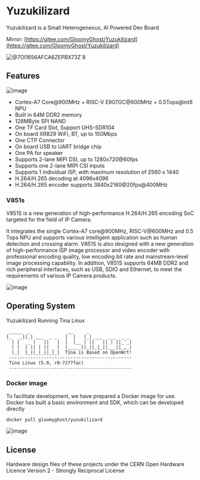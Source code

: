 # Yuzukilizard
Yuzukilizard is a Small Heterogeneous, AI Powered Dev Board

Mirror: [https://gitee.com/GloomyGhost/Yuzukilizard](https://gitee.com/GloomyGhost/Yuzukilizard)

![@7OI1656AFCA6ZEPBX73Z`8](https://user-images.githubusercontent.com/12003087/204966483-ad38dac5-753b-414b-ac92-19cfefb8ae4e.jpg)

## Features
![image](https://user-images.githubusercontent.com/12003087/205477494-dda777c6-f7a6-48e2-b17c-c5807ccb7f92.png)

- Cortex-A7 Core@900MHz + RISC-V E907GC@600MHz + 0.5Tops@int8 NPU
- Built in 64M DDR2 memory
- 128MByte SPI NAND
- One TF Card Slot, Support UHS-SDR104
- On board XR829 WiFi, BT, up to 150Mbps
- One CTP Connector
- On board USB to UART bridge chip
- One PA for speaker
- Supports 2-lane MIPI DSI, up to 1280x720@60fps
- Supports one 2-lane MIPI CSI inputs
- Supports 1 individual ISP, with maximum resolution of 2560 x 1440
- H.264/H.265 decoding at 4096x4096
- H.264/H.265 encoder supports 3840x2160@20fps@400MHz

### V851s
V851S is a new generation of high-performance H.264/H.265 encoding SoC targeted for the field of IP Camera.

It integrates the single Cortex-A7 core@900MHz, RISC-V@600MHz and 0.5 Tops NPU and supports various intelligent application such as human detection and crossing alarm. V851S is also designed with a new generation of high-performance ISP image processor and video encoder with professional encoding quality, low encoding bit rate and mainstream-level image processing capability. In addition, V851S supports 64MB DDR2 and rich peripheral interfaces, such as USB, SDIO and Ethernet, to meet the requirements of various IP Camera products.

![image](https://user-images.githubusercontent.com/12003087/204967059-b9f3298d-efd7-484e-8942-1f9c516d7ddf.png)

## Operating System
Yuzukilizard Running Tina Linux
```
 _____  _              __     _
|_   _||_| ___  _ _   |  |   |_| ___  _ _  _ _
  | |   _ |   ||   |  |  |__ | ||   || | ||_'_|
  | |  | || | || _ |  |_____||_||_|_||___||_,_|
  |_|  |_||_|_||_|_|  Tina is Based on OpenWrt!
 ----------------------------------------------
 Tina Linux (5.0, r0-7277fac)
 ----------------------------------------------
```

### Docker image

To facilitate development, we have prepared a Docker image for use. Docker has built a basic environment and SDK, which can be developed directly

```
docker pull gloomyghost/yuzukilizard
```

![image](https://user-images.githubusercontent.com/12003087/211245519-998b95d5-412c-4585-98cf-8011ed57ac47.png)


## License
Hardware design files of these projects under the CERN Open Hardware Licence Version 2 - Strongly Reciprocal License
